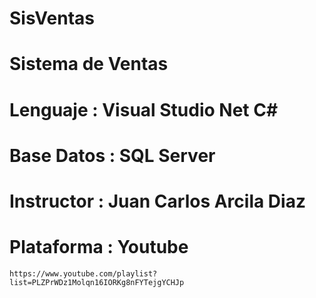 # SisVentas
# Sistema de Ventas
# Lenguaje : Visual Studio Net C#
# Base Datos : SQL Server
# Instructor : Juan Carlos Arcila Diaz
# Plataforma : Youtube
    https://www.youtube.com/playlist?list=PLZPrWDz1Molqn16IORKg8nFYTejgYCHJp
